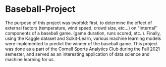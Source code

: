 # Baseball-Project
The purpose of this project was twofold: first, to determine the effect of external factors (temperature, wind speed, crowd size, etc...) on "internal" components of a baseball game. (game duration, runs scored, etc..). Finally, using the Kaggle dataset and Scikit-Learn, various machine learning models were implemented to predict the winner of the baseball game. This project was done as a part of the Cornell Sports Analytics Club during the Fall 2021 semester, and served as an interesting application of data science and machine learning for us.
